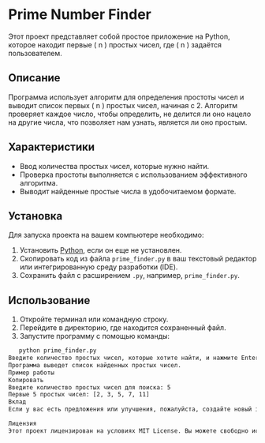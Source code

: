 # Prime Number Finder

Этот проект представляет собой простое приложение на Python, которое находит первые \( n \) простых чисел, где \( n \) задаётся пользователем.

## Описание

Программа использует алгоритм для определения простоты чисел и выводит список первых \( n \) простых чисел, начиная с 2. Алгоритм проверяет каждое число, чтобы определить, не делится ли оно нацело на другие числа, что позволяет нам узнать, является ли оно простым.

## Характеристики

- Ввод количества простых чисел, которые нужно найти.
- Проверка простоты выполняется с использованием эффективного алгоритма.
- Выводит найденные простые числа в удобочитаемом формате.

## Установка

Для запуска проекта на вашем компьютере необходимо:

1. Установить [Python](https://www.python.org/downloads/), если он еще не установлен.
2. Скопировать код из файла `prime_finder.py` в ваш текстовый редактор или интегрированную среду разработки (IDE).
3. Сохранить файл с расширением `.py`, например, `prime_finder.py`.

## Использование

1. Откройте терминал или командную строку.
2. Перейдите в директорию, где находится сохраненный файл.
3. Запустите программу с помощью команды:
```bash
   python prime_finder.py
Введите количество простых чисел, которые хотите найти, и нажмите Enter.
Программа выведет список найденных простых чисел.
Пример работы
Копировать
Введите количество простых чисел для поиска: 5
Первые 5 простых чисел: [2, 3, 5, 7, 11]
Вклад
Если у вас есть предложения или улучшения, пожалуйста, создайте новый issue или отправьте pull request. Все вкладчики приветствуются!

Лицензия
Этот проект лицензирован на условиях MIT License. Вы можете свободно использовать, изменять и распространять этот код, при условии указания авторства.
